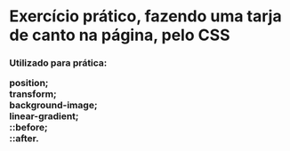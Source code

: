 <strong>

<h1>Exercício prático, fazendo uma tarja de canto na página, pelo CSS</h1>

<h3>
Utilizado para prática:

position;<br>
transform;<br>
background-image;<br>
linear-gradient;<br>
::before;<br>
::after.<br>

</h3>

</strong>